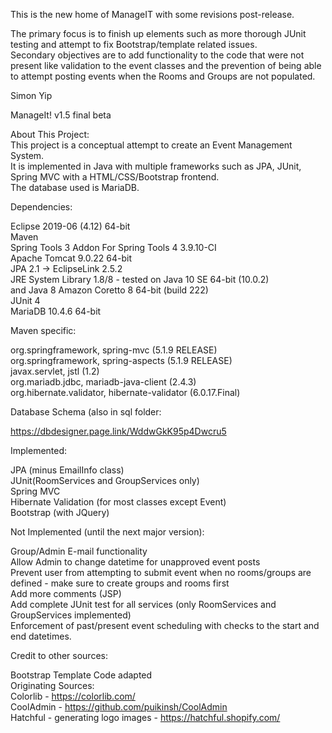 This is the new home of ManageIT with some revisions post-release.

The primary focus is to finish up elements such as more thorough JUnit testing and attempt to fix Bootstrap/template related issues.  
Secondary objectives are to add functionality to the code that were not present like validation to the event classes
and the prevention of being able to attempt posting events when the Rooms and Groups are not populated.

Simon Yip

ManageIt! v1.5 final beta

About This Project:  
This project is a conceptual attempt to create an Event Management System.  
It is implemented in Java with multiple frameworks such as JPA, JUnit, Spring MVC with a HTML/CSS/Bootstrap frontend.  
The database used is MariaDB.  


Dependencies:  

Eclipse 2019-06 (4.12) 64-bit  
Maven  
Spring Tools 3 Addon For Spring Tools 4 3.9.10-CI  
Apache Tomcat 9.0.22 64-bit  
JPA 2.1 -> EclipseLink 2.5.2  
JRE System Library 1.8/8 - tested on Java 10 SE 64-bit (10.0.2)  
and Java 8 Amazon Coretto 8 64-bit (build 222)  
JUnit 4  
MariaDB 10.4.6 64-bit  

Maven specific:

org.springframework, spring-mvc (5.1.9 RELEASE)  
org.springframework, spring-aspects (5.1.9 RELEASE)  
javax.servlet, jstl (1.2)  
org.mariadb.jdbc, mariadb-java-client (2.4.3)  
org.hibernate.validator, hibernate-validator (6.0.17.Final)  

Database Schema (also in sql folder:

https://dbdesigner.page.link/WddwGkK95p4Dwcru5

Implemented:

JPA (minus EmailInfo class)  
JUnit(RoomServices and GroupServices only)  
Spring MVC  
Hibernate Validation (for most classes except Event)  
Bootstrap (with JQuery)  

Not Implemented (until the next major version):

Group/Admin E-mail functionality  
Allow Admin to change datetime for unapproved event posts  
Prevent user from attempting to submit event when no rooms/groups are defined - make sure to create groups and rooms first  
Add more comments (JSP)  
Add complete JUnit test for all services (only RoomServices and GroupServices implemented)  
Enforcement of past/present event scheduling with checks to the start and end datetimes.  

Credit to other sources:

Bootstrap Template Code adapted  
Originating Sources:  
Colorlib - https://colorlib.com/  
CoolAdmin - https://github.com/puikinsh/CoolAdmin  
Hatchful - generating logo images - https://hatchful.shopify.com/  
